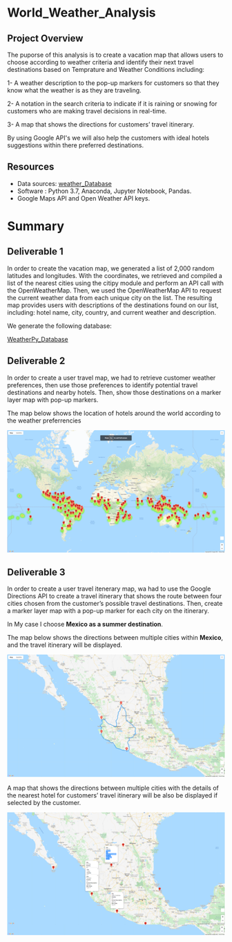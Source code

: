 # World_Weather_Analysis

## Project Overview

The puporse of this analysis is to create a vacation map that allows users to choose according to weather criteria and identify their next travel destinations based on Temprature and Weather Conditions including:

1- A weather description to the pop-up markers for customers so that they know what the weather is as they are traveling.

2- A notation in the search criteria to indicate if it is raining or snowing for customers who are making travel decisions in real-time.

3- A map that shows the directions for customers’ travel itinerary.

By using Google API's we will also help the customers with ideal hotels suggestions within there preferred destinations.

## Resources

- Data sources: [weather_Database](/weather_Database/WeatherPy_Database.csv)
- Software : Python 3.7, Anaconda, Jupyter Notebook, Pandas.
- Google Maps API and Open Weather API keys.

# Summary 

## Deliverable 1

In order to create the vacation map, we generated a list of 2,000 random latitudes and longitudes. With the coordinates, we retrieved and compiled a list of the nearest cities using the citipy module and perform an API call with the OpenWeatherMap. Then, we used the OpenWeatherMap API to request the current weather data from each unique city on the list. The resulting map provides users with descriptions of the destinations found on our list, including: hotel name, city, country, and current weather and description. 

We generate the following database:

[WeatherPy_Database](/weather_Database/WeatherPy_Database.csv)

## Deliverable 2

In order to create a user travel map, we had to retrieve customer weather preferences, then use those preferences to identify potential travel destinations and nearby hotels. Then, show those destinations on a marker layer map with pop-up markers.

The map below shows the location of hotels around the world according to the weather preferrencies

![WeatherPy_vacation_map](/Vacation_search/WeatherPy_vacation_map.png)

## Deliverable 3

In order to create a user travel itenerary map, wa had to use the Google Directions API to create a travel itinerary that shows the route between four cities chosen from the customer’s possible travel destinations. Then, create a marker layer map with a pop-up marker for each city on the itinerary.

In My case I choose **Mexico as a summer destination**.

The map below shows the directions between multiple cities within **Mexico**, and the travel itinerary will be displayed.

![Vacation_Itinerary](/Vacation_Itinerary/WeatherPy_travel_map.png)

A map that shows the directions between multiple cities with the details of the nearest hotel for customers’ travel itinerary will be also be displayed if selected by the customer.

![WeatherPy_travel_map_markers](/Vacation_Itinerary/WeatherPy_travel_map_markers.png)


